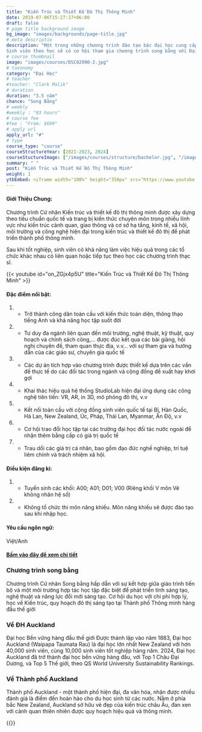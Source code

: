 ```yaml
---
title: "Kiến Trúc và Thiết Kế Đô Thị Thông Minh"
date: 2019-07-06T15:27:17+06:00
draft: false
# page title background image
bg_image: "images/backgrounds/page-title.jpg"
# meta descriptio
description: "Một trong những chương trình đào tạo bậc đại học cung cấp góc nhìn đa ngành, đa lĩnh vực để giải quyết các vấn đề thực tiễn thông qua thiết kế trong quá trình phát triển đô thị. Bên cạnh đó, chương trình học cũng được thiết kế để sinh viên được tiếp cận với vấn đề thực tế, khuyến khích ứng dụng công nghệ để đưa ra giải pháp, cũng như có cơ hội được kết nối với chuyên gia và sinh viên nước ngoài. Từ đó, sinh viên có được kinh nghiệm về hướng tác động hiệu quả đến khu vực thông qua các nút kết nối ở các lĩnh vực liên quan với nhau ngay khi còn ngồi trên ghế nhà trường. 
Sinh viên theo học sẽ có cơ hội tham gia chương trình song bằng với Đại học Auckland tại New Zealand."
# course thumbnail
image: "images/courses/DSC02990-2.jpg"
# taxonomy
category: "Đại Học"
# teacher
#teacher: "Clark Malik"
# duration
duration: "3.5 năm"
chance: "Song Bằng"
# weekly
#weekly : "03 hours"
# course fee
#fee : "From: $699"
# apply url
apply_url: "#"
# type
course_type: "course"
courseStructureYear: [2021-2023, 2024]
courseStuctureImage: ["/images/courses/structure/bachelor.jpg", "/images/courses/structure/bachelor2024.jpg"]
summary: " "
post: "Kiến Trúc và Thiết Kế Đô Thị Thông Minh"
weight: 1
ytbEmbed: <iframe width="100%" height="350px" src="https://www.youtube.com/embed/WugKCfyHpaE?si=9QIb5lCuvBm4qsHX" title="YouTube video player" frameborder="0" allow="accelerometer; autoplay; clipboard-write; encrypted-media; gyroscope; picture-in-picture; web-share" referrerpolicy="strict-origin-when-cross-origin" allowfullscreen></iframe>
---
```

<!-- |||| -->
#### Giới Thiệu Chung:

Chương trình Cử nhân Kiến trúc và thiết kế đô thị thông minh được xây dựng theo tiêu chuẩn quốc tế và trang bị kiến thức chuyên môn trong nhiều lĩnh vực như kiến trúc cảnh quan, giao thông và cơ sở hạ tầng, kinh tế, xã hội, môi trường và công nghệ hiện đại trong kiến trúc và thiết kế đô thị để phát triển thành phố thông minh.

Sau khi tốt nghiệp, sinh viên có khả năng làm việc hiệu quả trong các tổ chức khác nhau có liên quan hoặc tiếp tục theo học các chương trình thạc sĩ.

{{< youtube id="on_ZGjx4p5U" title="Kiến Trúc và Thiết Kế Đô Thị Thông Minh" >}}

#### Đặc điểm nổi bật:

1. - Trở thành công dân toàn cầu với kiến thức toàn diện, thông thạo tiếng Anh và khả năng học tập suốt đời

2. - Tư duy đa ngành liên quan đến môi trường, nghệ thuật, kỹ thuật, quy hoạch và chính sách công,… được đúc kết qua các bài giảng, hội nghị chuyên đề, tham quan thực địa, v.v… với sự tham gia và hướng dẫn của các giáo sư, chuyên gia quốc tế

3. - Các dự án tích hợp vào chương trình được thiết kế dựa trên các vấn đề thực tế do các đối tác trong ngành và cộng đồng đề xuất hay khơi gợi

4. - Khai thác hiệu quả hệ thống StudioLab hiện đại ứng dụng các công nghệ tiên tiến: VR, AR, in 3D, mô phỏng đô thị, v.v

5. - Kết nối toàn cầu với cộng đồng sinh viên quốc tế tại Bỉ, Hàn Quốc, Hà Lan, New Zealand, Úc, Pháp, Thái Lan, Myanmar, Ấn Độ, v.v

6. - Cơ hội trao đổi học tập tại các trường đại học đối tác nước ngoài để nhận thêm bằng cấp có giá trị quốc tế

7. - Trau dồi các giá trị cá nhân, bao gồm đạo đức nghề nghiệp, trí tuệ liêm chính và trách nhiệm xã hội.

#### Điều kiện đăng kí:

1. - Tuyển sinh các khối: A00; A01; D01; V00 (Riêng khối V môn Vẽ không nhân hệ số)
2. - Không tổ chức thi môn năng khiếu. Môn năng khiếu sẽ được đào tạo sau khi nhập học.

#### Yêu cầu ngôn ngữ:

Việt/Anh

#### [Bấm vào đây để xem chi tiết](https://www.ueh.edu.vn/dao-tao/dai-hoc-chinh-quy/cu-nhan-chinh-quy-chuan/kien-truc-va-thiet-ke-do-thi-thong-minh/?fbclid=IwAR2NpSrtyKgf7cPVM--jJOa42jbvd-inHWMR1ULdk9jFbr3KvYR_8rTCuDU)

<!-- |||| -->

### Chương trình song bằng

Chương trình Cử nhân Song bằng hấp dẫn với sự kết hợp giữa giáo trình tiến bộ và một môi trường hợp tác học tập đặc biệt để phát triển tính sáng tạo, nghệ thuật và năng lực đổi mới sáng tạo. Cơ hội du học với chi phí hợp lý, học về Kiến trúc, quy hoạch đô thị sáng tạo tại Thành phố Thông minh hàng đầu thế giới

### Về ĐH Auckland

Đại học Bền vững hàng đầu thế giới
Được thành lập vào năm 1883, Đại học Auckland (Waipapa Taumata Rau) là đại học lớn nhất New Zealand với hơn 40,000 sinh viên, cùng 10,000 sinh viên tốt nghiệp hàng năm. 2024, Đại học Auckland đã trở thành đại học bền vững hàng đầu, với Top 1 Châu Đại Dương, và Top 5 Thế giới, theo  QS World University Sustainability Rankings.

### Về Thành phố Auckland

Thành phố Auckland - một thành phố hiện đại, đa văn hóa, nhận được nhiều đánh giá là điểm đến hoàn hảo cho du học sinh từ các nước. Nằm ở phía bắc New Zealand, Auckland sở hữu vẻ đẹp của kiến trúc châu Âu, đan xen với cảnh quan thiên nhiên được quy hoạch hiệu quả và thông minh.

{{<img imgSrc="/images/courses/auckland1.jpg" >}}